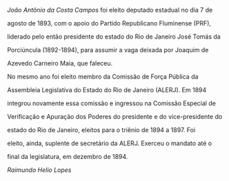 

*João Antônio da Costa Campos* foi eleito deputado estadual no dia 7 de

agosto de 1893, com o apoio do Partido Republicano Fluminense (PRF),

liderado pelo então presidente do estado do Rio de Janeiro José Tomás da

Porciúncula (1892-1894), para assumir a vaga deixada por Joaquim de

Azevedo Carneiro Maia, que faleceu.



No mesmo ano foi eleito membro da Comissão de Força Pública da

Assembleia Legislativa do Estado do Rio de Janeiro (ALERJ). Em 1894

integrou novamente essa comissão e ingressou na Comissão Especial de

Verificação e Apuração dos Poderes do presidente e do vice-presidente do

estado do Rio de Janeiro, eleitos para o triênio de 1894 a 1897. Foi

eleito, ainda, suplente de secretário da ALERJ. Exerceu o mandato até o

final da legislatura, em dezembro de 1894.



*Raimundo Helio Lopes*



